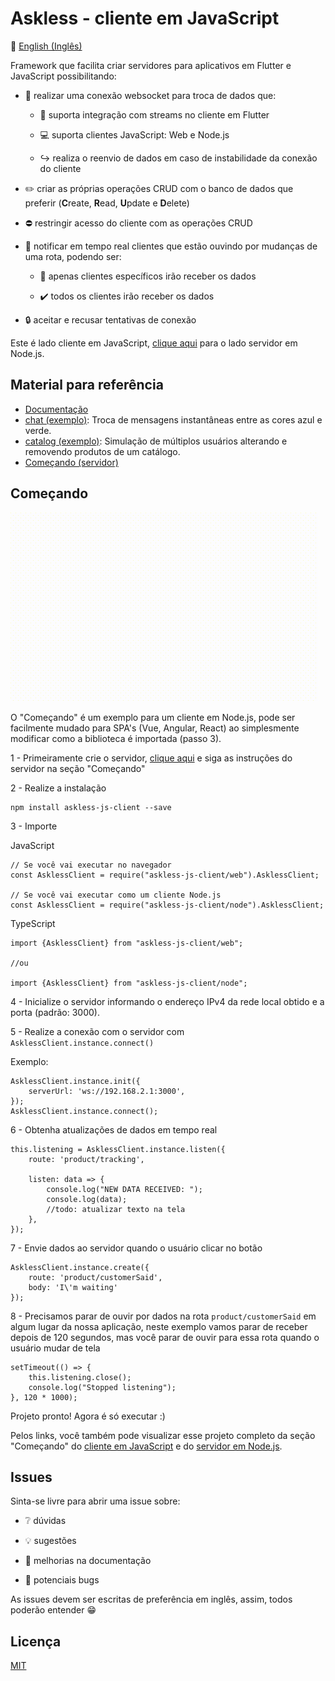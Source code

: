 # Askless - cliente em JavaScript

:checkered_flag: [English (Inglês)](README.md)

Framework que facilita criar servidores para aplicativos em Flutter e JavaScript possibilitando:

- :handshake: realizar uma conexão websocket para troca de dados que: 
 
    - :vibration_mode: suporta integração com streams no cliente em Flutter
  
    - :computer: suporta clientes JavaScript: Web e Node.js
  
    - :arrow_right_hook: realiza o reenvio de dados em caso de instabilidade
    da conexão do cliente

- :pencil2: criar as próprias operações CRUD com o banco de dados que preferir (**C**reate, **R**ead, **U**pdate e **D**elete)

- :no_entry: restringir acesso do cliente com as operações CRUD

- :mega: notificar em tempo real clientes que estão ouvindo por mudanças de uma rota, podendo ser:
    
    - :no_pedestrians: apenas clientes específicos irão receber os dados
    
    - :heavy_check_mark: todos os clientes irão receber os dados

- :lock: aceitar e recusar tentativas de conexão

Este é lado cliente em JavaScript, 
[clique aqui](https://github.com/WiseTap/askless/blob/master/README_PORTUGUES.md) para
o lado servidor em Node.js.

## Material para referência
*  [Documentação](documentation/portugues_documentacao.md)
*  [chat (exemplo)](example/chat-js/index.js): Troca de mensagens instantâneas entre as cores azul e verde.
*  [catalog (exemplo)](example/catalog-js/index.js): Simulação de múltiplos usuários alterando e removendo produtos de um catálogo.
*  [Começando (servidor)](https://github.com/WiseTap/askless/blob/master/README_PORTUGUES.md)

## Começando

![Alt Text](example/tracking-web/tracking-web-client.gif)

O "Começando" é um exemplo para um cliente em Node.js,
pode ser facilmente mudado para SPA's (Vue, Angular, React) ao simplesmente
modificar como a biblioteca é importada (passo 3).

1 - Primeiramente crie o servidor, [clique aqui](https://github.com/WiseTap/askless/blob/master/README_PORTUGUES.md) e 
siga as instruções do servidor na seção "Começando"

2 - Realize a instalação

    npm install askless-js-client --save
    
3 -  Importe

JavaScript

    // Se você vai executar no navegador
    const AsklessClient = require("askless-js-client/web").AsklessClient; 
    
    // Se você vai executar como um cliente Node.js
    const AsklessClient = require("askless-js-client/node").AsklessClient; 
    
TypeScript

    import {AsklessClient} from "askless-js-client/web";
    
    //ou
    
    import {AsklessClient} from "askless-js-client/node";


4 - Inicialize o servidor informando o endereço IPv4 da rede local obtido e a porta (padrão: 3000).


5 - Realize a conexão com o servidor com `AsklessClient.instance.connect()`
    
Exemplo:

    AsklessClient.instance.init({
        serverUrl: 'ws://192.168.2.1:3000',
    });
    AsklessClient.instance.connect();   


6 - Obtenha atualizações de dados em tempo real
 
    this.listening = AsklessClient.instance.listen({
        route: 'product/tracking',
        
        listen: data => {
            console.log("NEW DATA RECEIVED: ");
            console.log(data);
            //todo: atualizar texto na tela
        },
    });

7 - Envie dados ao servidor quando o usuário clicar no botão
 
    AsklessClient.instance.create({
        route: 'product/customerSaid',
        body: 'I\'m waiting'
    });

8 - Precisamos parar de ouvir por dados na rota `product/customerSaid` em algum lugar da nossa 
aplicação, neste exemplo vamos parar de receber depois de 120 segundos, mas você
parar de ouvir para essa rota quando o usuário mudar de tela

    setTimeout(() => {
        this.listening.close();
        console.log("Stopped listening");
    }, 120 * 1000);


Projeto pronto! Agora é só executar :)

Pelos links, você também pode visualizar esse projeto completo 
da seção "Começando" do [cliente em JavaScript](example/tracking-ts/index.ts)
e do [servidor em Node.js](https://github.com/WiseTap/askless/blob/master/example/tracking-ts/index.ts).


## Issues

Sinta-se livre para abrir uma issue sobre:

- :grey_question: dúvidas

- :bulb: sugestões

- :page_facing_up: melhorias na documentação

- :ant: potenciais bugs


As issues devem ser escritas de preferência em inglês,
assim, todos poderão entender :grin:

## Licença

[MIT](LICENSE)
